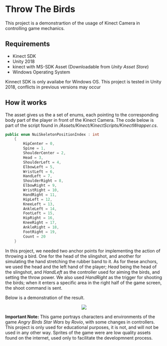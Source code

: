 Throw The Birds
=======================
This project is a demonstrartion of the usage of Kinect Camera in controlling game mechanics.

Requirements
------------

- Kinect SDK
- Unity 2018
- kinect with MS-SDK Asset (Downloadable from *Unity Asset Store*)
- Windows Operating System

Kinnect SDK is only availabe for Windows OS.
This project is tested in Unity 2018, conflicts in previous versions may occur

How it works
------------
The asset gives us the a set of enums, each pointing to the corresponding body part of the player in front of the Kinect Camera. The code below is part of the script found in */Assets/Kinect/KinectScripts/KinectWrapper.cs*.
```C# 
public enum NuiSkeletonPositionIndex : int
    {
        HipCenter = 0,
        Spine = 1,
        ShoulderCenter = 2,
        Head = 3,
        ShoulderLeft = 4,
        ElbowLeft = 5,
        WristLeft = 6,
        HandLeft = 7,
        ShoulderRight = 8,
        ElbowRight = 9,
        WristRight = 10,
        HandRight = 11,
        HipLeft = 12,
        KneeLeft = 13,
        AnkleLeft = 14,
        FootLeft = 15,
        HipRight = 16,
        KneeRight = 17,
        AnkleRight = 18,
        FootRight = 19,
        Count = 20
    }
```
In this project, we needed two anchor points for implementing the action of throwing a bird. One for the head of the slingshot, and another for simulating the hand stretching the rubber band to it.
As for these anchors, we used the head and the left hand of the player; *Head* being the head of the slingshot, and *HandLeft* as the controller used for aiming the birds, and setting the throw power.
We also used *HandRight* as the trigger for shooting the birds; when it enters a specific area in the right half of the game screen, the shoot command is sent.

Below is a demonstration of the result.
<div align="center">
  <img src="/demonstration/AngryBirds-Kinnect.gif">
</div>

**Important Note:** This game portrays characters and environments of the game *Angry Birds Star Wars* by *Rovio*, with some changes in controllers. This project is only used for educational purposes, it is not, and will not be used in any other way. Sprites of the game were are low quality assets found on the internet, used only to facilitate the developmnent process.
